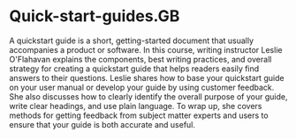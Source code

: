 # Quick-start-guides.__GB__
A quickstart guide is a short, getting-started document that usually accompanies a product or software. In this course, writing instructor Leslie O'Flahavan explains the components, best writing practices, and overall strategy for creating a quickstart guide that helps readers easily find answers to their questions. Leslie shares how to base your quickstart guide on your user manual or develop your guide by using customer feedback. She also discusses how to clearly identify the overall purpose of your guide, write clear headings, and use plain language. To wrap up, she covers methods for getting feedback from subject matter experts and users to ensure that your guide is both accurate and useful.
